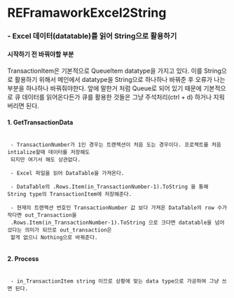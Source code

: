# REFramaworkExcel2String


### - Excel 데이터(datatable)를 읽어 String으로 활용하기


#### 시작하기 전 바꿔야할 부분
TransactionItem은 기본적으로 QueueItem datatype을 가지고 있다. 이를 String으로 활용하기 위해서 메인에서 
datatype을 String으로 하나하나 바꿔준 후 오류가 나는 부분을 하나하나 바꿔줘야한다. 앞에 말한거 처럼 Queue로 
되어 있기 때문에 기본적으로 큐 데이터를 읽어온다든가 큐를 활용한 것들은 그냥 주석처리(ctrl + d) 하거나 
지워버리면 된다. 


#### 1. GetTransactionData
```

 - TransactionNumber가 1인 경우는 트랜젝션이 처음 도는 경우이다. 프로젝트를 처음 intialize할때 데이터를 저장해도
 되지만 여기서 해도 상관없다.
 
 - Excel 파일을 읽어 DataTable을 가져온다.
 
 - DataTable의 .Rows.Item(in_TransactionNumber-1).ToString 을 통해 String type의 TransactionItem에 저장해준다.
 
 - 현재의 트랜젝션 번호인 TransactionNumber 값 보다 가져온 DataTable의 row 수가 작다면 out_Transaction을 
 .Rows.Item(in_TransactionNumber-1).ToString 으로 크다면 datatable을 넘어섰다는 의미가 되므로 out_transaction은 
 할게 없으니 Nothing으로 바꿔준다.
 
```

#### 2. Process
```

 - in_TransactionItem string 이므로 상황에 맞는 data type으로 가공하여 그냥 쓰면 된다.
 
```
 
